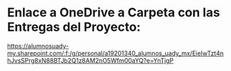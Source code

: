 # Enlace a OneDrive a Carpeta con las Entregas del Proyecto:

https://alumnosuady-my.sharepoint.com/:f:/g/personal/a19201340_alumnos_uady_mx/EieIwTzt4nhJvsSPrg8xN88BTJb2Q1z8AM2nO5Wfm00aYQ?e=YnTjgP